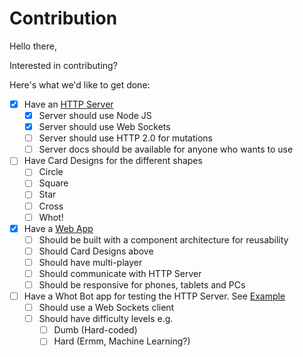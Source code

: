 # Contribution

Hello there,

Interested in contributing?

Here's what we'd like to get done:

- [x] Have an [HTTP Server](https://github.com/mykeels/whot-server)
  - [x] Server should use Node JS
  - [x] Server should use Web Sockets
  - [ ] Server should use HTTP 2.0 for mutations
  - [ ] Server docs should be available for anyone who wants to use

- [ ] Have Card Designs for the different shapes
  - [ ] Circle
  - [ ] Square
  - [ ] Star
  - [ ] Cross
  - [ ] Whot!

- [x] Have a [Web App](https://github.com/CodeByOmar/whot-app)
  - [ ] Should be built with a component architecture for reusability
  - [ ] Should Card Designs above
  - [ ] Should have multi-player
  - [ ] Should communicate with HTTP Server
  - [ ] Should be responsive for phones, tablets and PCs

- [ ] Have a Whot Bot app for testing the HTTP Server. See [Example](https://github.com/mykeels/whot-server#test-mock-script)
  - [ ] Should use a Web Sockets client
  - [ ] Should have difficulty levels e.g.
    - [ ] Dumb (Hard-coded)
    - [ ] Hard (Ermm, Machine Learning?)